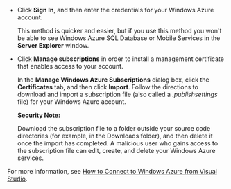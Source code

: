
   * Click **Sign In**, and then enter the credentials for your Windows Azure account.

     This method is quicker and easier, but if you use this method you won't be able to see Windows Azure SQL Database or Mobile Services in the **Server Explorer** window.

   * Click **Manage subscriptions** in order to install a management certificate that enables access to your account.

     In the **Manage Windows Azure Subscriptions** dialog box, click the **Certificates** tab, and then click **Import**. Follow the directions to download and import a subscription file (also called a *.publishsettings* file) for your Windows Azure account.

     <div class="dev-callout"><strong>Security Note:</strong>
     <p>Download the subscription file to a folder outside your source code directories (for example, in the Downloads folder), and then delete it once the import has completed. A malicious user who gains access to the subscription file can edit, create, and delete your Windows Azure services.</p></div>

   For more information, see [How to Connect to Windows Azure from Visual Studio](http://go.microsoft.com/fwlink/?LinkId=324796).
